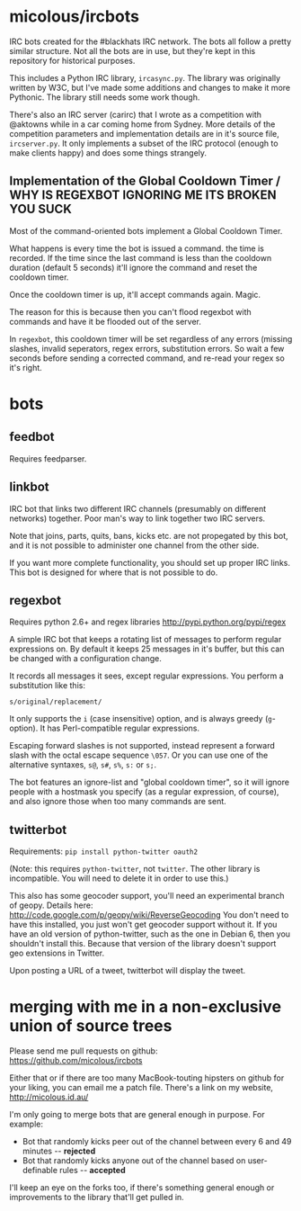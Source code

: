 # micolous/ircbots #

IRC bots created for the #blackhats IRC network.  The bots all follow a pretty similar structure.  Not all the bots are in use, but they're kept in this repository for historical purposes.

This includes a Python IRC library, `ircasync.py`.  The library was originally written by W3C, but I've made some additions and changes to make it more Pythonic.  The library still needs some work though.

There's also an IRC server (carirc) that I wrote as a competition with @aktowns while in a car coming home from Sydney.  More details of the competition parameters and implementation details are in it's source file, `ircserver.py`.  It only implements a subset of the IRC protocol (enough to make clients happy) and does some things strangely.

## Implementation of the Global Cooldown Timer / WHY IS REGEXBOT IGNORING ME ITS BROKEN YOU SUCK ##

Most of the command-oriented bots implement a Global Cooldown Timer.

What happens is every time the bot is issued a command. the time is recorded.  If the time since the last command is less than the cooldown duration (default 5 seconds) it'll ignore the command and reset the cooldown timer.

Once the cooldown timer is up, it'll accept commands again.  Magic.

The reason for this is because then you can't flood regexbot with commands and have it be flooded out of the server.

In `regexbot`, this cooldown timer will be set regardless of any errors (missing slashes, invalid seperators, regex errors, substitution errors.  So wait a few seconds before sending a corrected command, and re-read your regex so it's right.

# bots #

## feedbot ##

Requires feedparser.

## linkbot ##

IRC bot that links two different IRC channels (presumably on different networks) together.  Poor man's way to link together two IRC servers.

Note that joins, parts, quits, bans, kicks etc. are not propegated by this bot, and it is not possible to administer one channel from the other side.

If you want more complete functionality, you should set up proper IRC links.  This bot is designed for where that is not possible to do.

## regexbot ##

Requires python 2.6+ and regex libraries http://pypi.python.org/pypi/regex

A simple IRC bot that keeps a rotating list of messages to perform regular expressions on.  By default it keeps 25 messages in it's buffer, but this can be changed with a configuration change.

It records all messages it sees, except regular expressions.  You perform a substitution like this:

    s/original/replacement/
  
It only supports the `i` (case insensitive) option, and is always greedy (`g`-option).  It has Perl-compatible regular expressions.

Escaping forward slashes is not supported, instead represent a forward slash with the octal escape sequence `\057`.  Or you can use one of the alternative syntaxes, `s@`, `s#`, `s%`, `s:` or `s;`.

The bot features an ignore-list and "global cooldown timer", so it will ignore people with a hostmask you specify (as a regular expression, of course), and also ignore those when too many commands are sent.

## twitterbot ##

Requirements: `pip install python-twitter oauth2`

(Note: this requires `python-twitter`, not `twitter`.  The other library is incompatible.  You will need to delete it in order to use this.)

This also has some geocoder support, you'll need an experimental branch of geopy.  Details here: http://code.google.com/p/geopy/wiki/ReverseGeocoding  You don't need to have this installed, you just won't get geocoder support without it.  If you have an old version of python-twitter, such as the one in Debian 6, then you shouldn't install this.  Because that version of the library doesn't support geo extensions in Twitter.

Upon posting a URL of a tweet, twitterbot will display the tweet.

# merging with me in a non-exclusive union of source trees #

Please send me pull requests on github: https://github.com/micolous/ircbots

Either that or if there are too many MacBook-touting hipsters on github for your liking, you can email me a patch file.  There's a link on my website, http://micolous.id.au/

I'm only going to merge bots that are general enough in purpose.  For example:

 * Bot that randomly kicks peer out of the channel between every 6 and 49 minutes -- **rejected**
 * Bot that randomly kicks anyone out of the channel based on user-definable rules -- **accepted**

I'll keep an eye on the forks too, if there's something general enough or improvements to the library that'll get pulled in.


